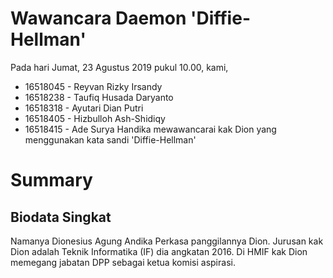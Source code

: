 # Wawancara Daemon 'Diffie-Hellman'
Pada hari Jumat, 23 Agustus 2019 pukul 10.00, kami,
* 16518045 - Reyvan Rizky Irsandy
* 16518238 - Taufiq Husada Daryanto
* 16518318 - Ayutari Dian Putri
* 16518405 - Hizbulloh Ash-Shidiqy
* 16518415 - Ade Surya Handika
mewawancarai kak Dion yang menggunakan kata sandi 'Diffie-Hellman'
# Summary
## Biodata Singkat
  Namanya Dionesius Agung Andika Perkasa panggilannya Dion. Jurusan kak Dion adalah Teknik Informatika (IF) dia angkatan 2016.
  Di HMIF kak Dion memegang jabatan DPP sebagai ketua komisi aspirasi. 
  
